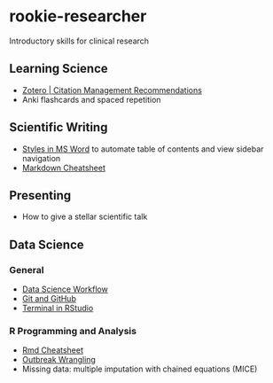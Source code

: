 # rookie-researcher
Introductory skills for clinical research


## Learning Science

* [Zotero | Citation Management Recommendations](https://github.com/dgrisafe/rookie-researcher/blob/main/Zotero%20%7C%20Citation%20Management%20Recommendations.md)
* Anki flashcards and spaced repetition


## Scientific Writing

* [Styles in MS Word](https://support.microsoft.com/en-us/topic/the-styles-advantage-in-word-b4a6372f-188c-93cb-831b-c4dd0cb3a881) to automate table of contents and view sidebar navigation
* [Markdown Cheatsheet](https://www.markdownguide.org/cheat-sheet/) 


## Presenting

* How to give a stellar scientific talk


## Data Science

### General

* [Data Science Workflow](https://github.com/dgrisafe/rookie-researcher/blob/main/Data%20Science%20Workflow.md)
* [Git and GitHub](https://github.com/dgrisafe/rookie-researcher/blob/main/Git%20and%20GitHub.md)
* [Terminal in RStudio](https://github.com/dgrisafe/rookie-researcher/blob/main/Terminal%20in%20RStudio.md)

### R Programming and Analysis

* [Rmd Cheatsheet](https://www.rstudio.com/wp-content/uploads/2015/02/rmarkdown-cheatsheet.pdf)
* [Outbreak Wrangling](https://github.com/dgrisafe/outbreak_wrangling)
* Missing data: multiple imputation with chained equations (MICE)


